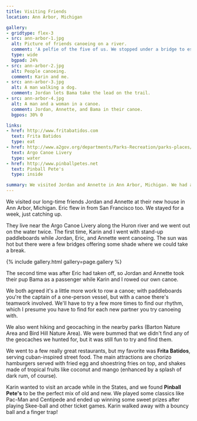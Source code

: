 ```yaml
---
title: Visiting Friends
location: Ann Arbor, Michigan

gallery:
- gridtype: flex-3
- src: ann-arbor-1.jpg
  alt: Picture of friends canoeing on a river.
  comment: 'A pelfie of the five of us. We stopped under a bridge to escape the sun for a while. From left to right: Karin, Jordan, Eric, Annette, Chris.'
  type: wide
  bgpad: 24%
- src: ann-arbor-2.jpg
  alt: People canoeing.
  comment: Karin and me.
- src: ann-arbor-3.jpg
  alt: A man walking a dog.
  comment: Jordan lets Bama take the lead on the trail.
- src: ann-arbor-4.jpg
  alt: A man and a woman in a canoe.
  comment: Jordan, Annette, and Bama in their canoe.
  bgpos: 30% 0

links:
- href: http://www.fritabatidos.com
  text: Frita Batidos
  type: eat
- href: http://www.a2gov.org/departments/Parks-Recreation/parks-places/argo/Pages/default.aspx
  text: Argo Canoe Livery
  type: water
- href: http://www.pinballpetes.net
  text: Pinball Pete's
  type: inside

summary: We visited Jordan and Annette in Ann Arbor, Michigan. We had a fun week of hiking, canoeing, and furniture-building.
---
```


We visited our long-time friends Jordan and Annette at their new house in Ann Arbor, Michigan. Eric flew in from San Francisco too. We stayed for a week, just catching up.

They live near the Argo Canoe Livery along the Huron river and we went out on the water twice. The first time, Karin and I went with stand-up paddleboards while Jordan, Eric, and Annette went canoeing. The sun was hot but there were a few bridges offering some shade where we could take a break.

{% include gallery.html gallery=page.gallery %}

The second time was after Eric had taken off, so Jordan and Annette took their pup Bama as a passenger while Karin and I rowed our own canoe.

We both agreed it's a little more work to row a canoe; with paddleboards you're the captain of a one-person vessel, but with a canoe there's teamwork involved. We'll have to try a few more times to find our rhythm, which I presume you have to find for each new partner you try canoeing with.

We also went hiking and geocaching in the nearby parks (Barton Nature Area and Bird Hill Nature Area). We were bummed that we didn't find any of the geocaches we hunted for, but it was still fun to try and find them.

We went to a few really great restaurants, but my favorite was **Frita Batidos**, serving cuban-inspired street food. The main attractions are chorizo hamburgers served with fried egg and shoestring fries on top, and shakes made of tropical fruits like coconut and mango (enhanced by a splash of dark rum, of course).

Karin wanted to visit an arcade while in the States, and we found **Pinball Pete's** to be the perfect mix of old and new. We played some classics like Pac-Man and Centipede and ended up winning some sweet prizes after playing Skee-ball and other ticket games. Karin walked away with a bouncy ball and a finger trap!
